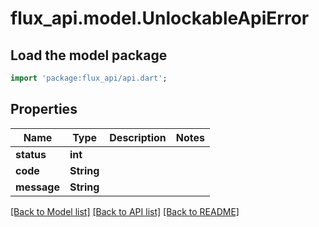 # flux_api.model.UnlockableApiError

## Load the model package
```dart
import 'package:flux_api/api.dart';
```

## Properties
Name | Type | Description | Notes
------------ | ------------- | ------------- | -------------
**status** | **int** |  | 
**code** | **String** |  | 
**message** | **String** |  | 

[[Back to Model list]](../README.md#documentation-for-models) [[Back to API list]](../README.md#documentation-for-api-endpoints) [[Back to README]](../README.md)


